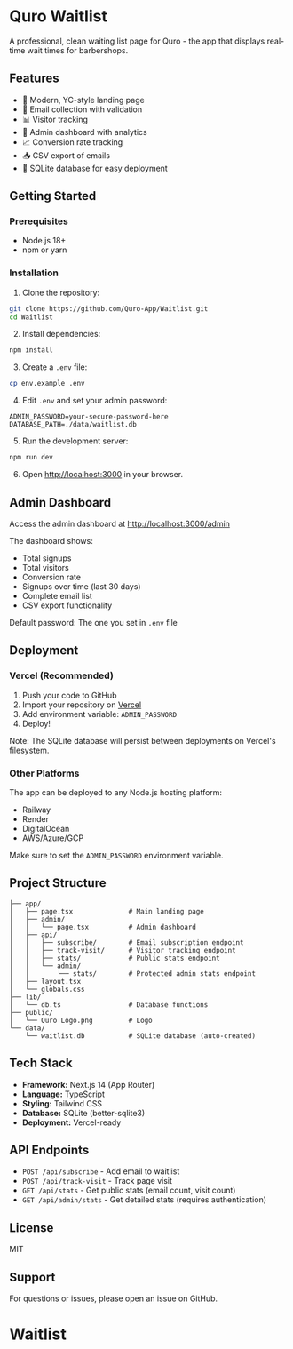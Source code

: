 # Quro Waitlist

A professional, clean waiting list page for Quro - the app that displays real-time wait times for barbershops.

## Features

- 🎨 Modern, YC-style landing page
- 📧 Email collection with validation
- 📊 Visitor tracking
- 🔐 Admin dashboard with analytics
- 📈 Conversion rate tracking
- 📥 CSV export of emails
- 💾 SQLite database for easy deployment

## Getting Started

### Prerequisites

- Node.js 18+ 
- npm or yarn

### Installation

1. Clone the repository:
```bash
git clone https://github.com/Quro-App/Waitlist.git
cd Waitlist
```

2. Install dependencies:
```bash
npm install
```

3. Create a `.env` file:
```bash
cp env.example .env
```

4. Edit `.env` and set your admin password:
```
ADMIN_PASSWORD=your-secure-password-here
DATABASE_PATH=./data/waitlist.db
```

5. Run the development server:
```bash
npm run dev
```

6. Open [http://localhost:3000](http://localhost:3000) in your browser.

## Admin Dashboard

Access the admin dashboard at [http://localhost:3000/admin](http://localhost:3000/admin)

The dashboard shows:
- Total signups
- Total visitors
- Conversion rate
- Signups over time (last 30 days)
- Complete email list
- CSV export functionality

Default password: The one you set in `.env` file

## Deployment

### Vercel (Recommended)

1. Push your code to GitHub
2. Import your repository on [Vercel](https://vercel.com)
3. Add environment variable: `ADMIN_PASSWORD`
4. Deploy!

Note: The SQLite database will persist between deployments on Vercel's filesystem.

### Other Platforms

The app can be deployed to any Node.js hosting platform:
- Railway
- Render
- DigitalOcean
- AWS/Azure/GCP

Make sure to set the `ADMIN_PASSWORD` environment variable.

## Project Structure

```
├── app/
│   ├── page.tsx              # Main landing page
│   ├── admin/
│   │   └── page.tsx          # Admin dashboard
│   ├── api/
│   │   ├── subscribe/        # Email subscription endpoint
│   │   ├── track-visit/      # Visitor tracking endpoint
│   │   ├── stats/            # Public stats endpoint
│   │   └── admin/
│   │       └── stats/        # Protected admin stats endpoint
│   ├── layout.tsx
│   └── globals.css
├── lib/
│   └── db.ts                 # Database functions
├── public/
│   └── Quro Logo.png         # Logo
└── data/
    └── waitlist.db           # SQLite database (auto-created)
```

## Tech Stack

- **Framework:** Next.js 14 (App Router)
- **Language:** TypeScript
- **Styling:** Tailwind CSS
- **Database:** SQLite (better-sqlite3)
- **Deployment:** Vercel-ready

## API Endpoints

- `POST /api/subscribe` - Add email to waitlist
- `POST /api/track-visit` - Track page visit
- `GET /api/stats` - Get public stats (email count, visit count)
- `GET /api/admin/stats` - Get detailed stats (requires authentication)

## License

MIT

## Support

For questions or issues, please open an issue on GitHub.

# Waitlist
